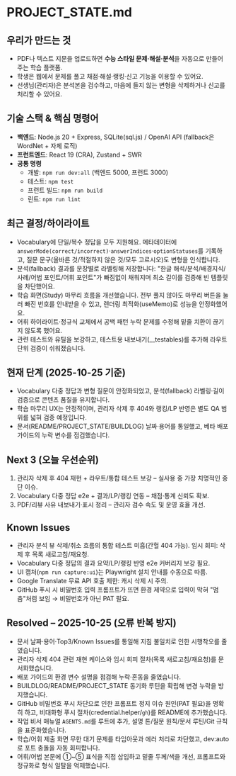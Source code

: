 # PROJECT_STATE.md

## 우리가 만드는 것
- PDF나 텍스트 지문을 업로드하면 **수능 스타일 문제·해설·분석**을 자동으로 만들어 주는 학습 플랫폼.
- 학생은 웹에서 문제를 풀고 채점·해설·랭킹·신고 기능을 이용할 수 있어요.
- 선생님(관리자)은 분석본을 검수하고, 마음에 들지 않는 변형을 삭제하거나 신고를 처리할 수 있어요.

## 기술 스택 & 핵심 명령어
- **백엔드**: Node.js 20 + Express, SQLite(sql.js) / OpenAI API (fallback은 WordNet + 자체 로직)
- **프런트엔드**: React 19 (CRA), Zustand + SWR
- **공통 명령**
  - 개발: `npm run dev:all` (백엔드 5000, 프런트 3000)
  - 테스트: `npm test`
  - 프런트 빌드: `npm run build`
  - 린트: `npm run lint`

## 최근 결정/하이라이트
- Vocabulary에 단일/복수 정답을 모두 지원해요. 메타데이터에 `answerMode(correct/incorrect)`·`answerIndices`·`optionStatuses`를 기록하고, 질문 문구(올바른 것/적절하지 않은 것/모두 고르시오)도 변형을 인식합니다.
- 분석(fallback) 결과를 문장별로 라벨링해 저장합니다: "한글 해석/분석/배경지식/사례/어법 포인트/어휘 포인트"가 빠짐없이 채워지며 최소 길이를 검증해 빈 템플릿을 차단했어요.
- 학습 화면(Study) 마무리 흐름을 개선했습니다. 전부 풀지 않아도 마무리 버튼을 눌러 빠진 번호를 안내받을 수 있고, 렌더링 최적화(useMemo)로 성능을 안정화했어요.
- 어휘 하이라이트·정규식 교체에서 공백 패턴 누락 문제를 수정해 밑줄 치환이 끊기지 않도록 했어요.
- 관련 테스트와 유틸을 보강하고, 테스트용 내보내기(__testables)를 추가해 라우트 단위 검증이 쉬워졌습니다.

## 현재 단계 (2025-10-25 기준)
- Vocabulary 다중 정답과 변형 질문이 안정화되었고, 분석(fallback) 라벨링·길이 검증으로 콘텐츠 품질을 유지합니다.
- 학습 마무리 UX는 안정적이며, 관리자 삭제 후 404와 랭킹/LP 반영은 별도 QA 범위를 넓혀 검증 예정입니다.
- 문서(README/PROJECT_STATE/BUILDLOG) 날짜·용어를 통일했고, 베타 배포 가이드의 누락 변수를 점검했습니다.

## Next 3 (오늘 우선순위)
1. 관리자 삭제 후 404 재현 + 라우트/통합 테스트 보강 – 실사용 중 가장 치명적인 중단 이슈.
2. Vocabulary 다중 정답 e2e + 결과/LP/랭킹 연동 – 채점·통계 신뢰도 확보.
3. PDF/리뷰 사유 내보내기·표시 정리 – 관리자 검수 속도 및 운영 효율 개선.

## Known Issues
- 관리자 분석 뷰 삭제/취소 흐름의 통합 테스트 미흡(간헐 404 가능). 임시 회피: 삭제 후 목록 새로고침/재요청.
- Vocabulary 다중 정답의 결과 요약/LP/랭킹 반영 e2e 커버리지 보강 필요.
- UI 캡처(`npm run capture:ui`)는 Playwright 설치 안내를 수동으로 따름.
- Google Translate 무료 API 호출 제한: 캐시 삭제 시 주의.
 - GitHub 푸시 시 비밀번호 입력 프롬프트가 뜨면 환경 제약으로 입력이 막혀 "멈춤"처럼 보임 → 비밀번호가 아닌 PAT 필요.

## Resolved – 2025-10-25 (오류 반복 방지)
- 문서 날짜·용어·Top3/Known Issues를 통일해 지침 불일치로 인한 시행착오를 줄였습니다.
- 관리자 삭제 404 관련 재현 케이스와 임시 회피 절차(목록 새로고침/재요청)를 문서화했습니다.
- 배포 가이드의 환경 변수 설명을 점검해 누락·혼동을 줄였습니다.
- BUILDLOG/README/PROJECT_STATE 동기화 루틴을 확립해 변경 누락을 방지했습니다.
- GitHub 비밀번호 푸시 차단으로 인한 프롬프트 정지 이슈 원인(PAT 필요)을 명확히 하고, 비대화형 푸시 절차(credential.helper/`gh`)를 README에 추가했습니다.
- 작업 비서 매뉴얼 `AGENTS.md`를 루트에 추가, 설명 톤/질문 원칙/문서 루틴/Git 규칙을 표준화했습니다.
 - 학습/어휘 제출 화면 무한 대기 문제를 타임아웃과 에러 처리로 차단했고, dev:auto로 포트 충돌을 자동 회피합니다.
 - 어휘/어법 본문에 ①~⑤ 표식을 직접 삽입하고 밑줄 두께/색을 개선, 프롬프트와 정규화로 형식 일탈을 억제했습니다.
